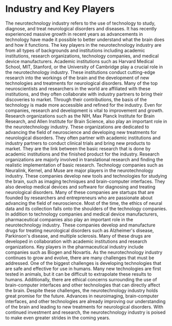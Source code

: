 # Industry and Key Players

The neurotechnology industry refers to the use of technology to study, diagnose, and treat neurological disorders and diseases. It has recently experienced massive growth in recent years as advancements in technology have made it possible to better understand what the brain does and  how it functions. The key players in the neurotechnology industry are from all types of backgrounds and institutions including academic institutions, research organizations, technology companies, and medical device manufacturers.
Academic institutions such as Harvard Medical School, MIT, Stanford, or the University of Cambridge play a crucial role in the neurotechnology industry. These institutions conduct cutting-edge research into the workings of the brain and the development of new technologies and treatments for neurological disorders. Many of the top neuroscientists and researchers in the world are affiliated with these institutions, and they often collaborate with industry partners to bring their discoveries to market. Through their contributions, the basis of the technology is made more accessible and refined for the industry. Even for companies, research and development is vital to improvement and growth.
Research organizations such as the NIH, Max Planck Institute for Brain Research, and Allen Institute for Brain Science, also play an important role in the neurotechnology industry. These organizations are dedicated to advancing the field of neuroscience and developing new treatments for neurological disorders. They often partner with academic institutions and industry partners to conduct clinical trials and bring new products to market. They are the link between the basic research that is done by academic institutions and the finished product for the industry. Research organizations are majorly involved in translational research and finding the realistic implementation of basic research.
Technology companies such as Neuralink, Kernel, and Muse are major players in the neurotechnology industry. These companies develop new tools and technologies for studying the brain, such as imaging techniques and brain-computer interfaces. They also develop medical devices and software for diagnosing and treating neurological disorders. Many of these companies are startups that are founded by researchers and entrepreneurs who are passionate about advancing the field of neuroscience. Most of the time, the ethics of neural data and its collection falls onto the shoulders of the technology companies.
In addition to technology companies and medical device manufacturers, pharmaceutical companies also play an important role in the neurotechnology industry. These companies develop and manufacture drugs for treating neurological disorders such as Alzheimer's disease, Parkinson's disease, and multiple sclerosis. Many of these drugs are developed in collaboration with academic institutions and research organizations. Key players in the pharmaceutical industry include companies such as Biogen and Novartis.
As the neurotechnology industry continues to grow and evolve, there are many challenges that must be addressed. One of the biggest challenges is developing technologies that are safe and effective for use in humans. Many new technologies are first tested in animals, but it can be difficult to extrapolate these results to humans. Additionally, there are ethical concerns surrounding the use of brain-computer interfaces and other technologies that can directly affect the brain.
Despite these challenges, the neurotechnology industry holds great promise for the future. Advances in neuroimaging, brain-computer interfaces, and other technologies are already improving our understanding of the brain and leading to new treatments for neurological disorders. With continued investment and research, the neurotechnology industry is poised to make even greater strides in the coming years.